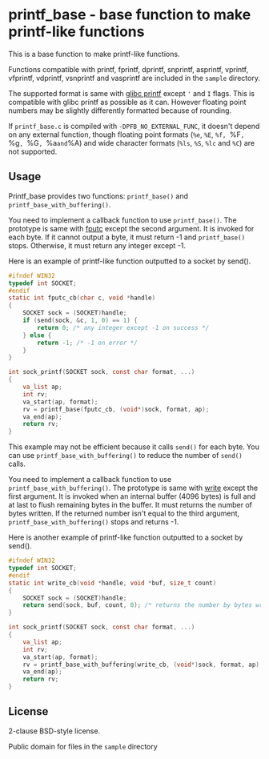 printf_base - base function to make printf-like functions
=========================================================

This is a base function to make printf-like functions.

Functions compatible with printf, fprintf, dprintf, snprintf, asprintf,
vprintf, vfprintf, vdprintf, vsnprintf and vasprintf are included in
the `sample` directory.

The supported format is same with [glibc printf][] except `'` and `I` flags.
This is compatible with glibc printf as possible as it can. However floating
point numbers may be slightly differently formatted because of rounding.

If `printf_base.c` is compiled with `-DPFB_NO_EXTERNAL_FUNC`, it doesn't depend
on any external function, though floating point formats (`%e`, `%E`, `%f, `%F`,
`%g`, `%G`, `%a` and `%A) and wide character formats (`%ls`, `%S`, `%lc` and `%C`)
are not supported.

Usage
-----

Printf_base provides two functions: `printf_base()` and `printf_base_with_buffering()`.

You need to implement a callback function to use `printf_base()`. The
prototype is same with [fputc][] except the second argument.
It is invoked for each byte. If it cannot output a byte, it must return -1
and `printf_base()` stops. Otherwise, it must return any integer except -1.

Here is an example of printf-like function outputted to a socket by send().

```c
#ifndef WIN32
typedef int SOCKET;
#endif
static int fputc_cb(char c, void *handle)
{
    SOCKET sock = (SOCKET)handle;
    if (send(sock, &c, 1, 0) == 1) {
        return 0; /* any integer except -1 on success */
    } else {
        return -1; /* -1 on error */
    }
}

int sock_printf(SOCKET sock, const char format, ...)
{
    va_list ap;
    int rv;
    va_start(ap, format);
    rv = printf_base(fputc_cb, (void*)sock, format, ap);
    va_end(ap);
    return rv;
}
```

This example may not be efficient because it calls `send()` for each byte.
You can use `printf_base_with_buffering()` to reduce the number of `send()` calls.

You need to implement a callback function to use `printf_base_with_buffering()`.
The prototype is same with [write][] except the first argument. It is invoked
when an internal buffer (4096 bytes) is full and at last to flush remaining
bytes in the buffer. It must returns the number of bytes written. If the
returned number isn't equal to the third argument, `printf_base_with_buffering()`
stops and returns -1.

Here is another example of printf-like function outputted to a socket by send().

```c
#ifndef WIN32
typedef int SOCKET;
#endif
static int write_cb(void *handle, void *buf, size_t count)
{
    SOCKET sock = (SOCKET)handle;
    return send(sock, buf, count, 0); /* returns the number by bytes written */
}

int sock_printf(SOCKET sock, const char format, ...)
{
    va_list ap;
    int rv;
    va_start(ap, format);
    rv = printf_base_with_buffering(write_cb, (void*)sock, format, ap);
    va_end(ap);
    return rv;
}
```

License
-------

2-clause BSD-style license.

Public domain for files in the `sample` directory

[glibc printf]: http://man7.org/linux/man-pages/man3/fprintf.3.html
[fputc]: http://man7.org/linux/man-pages/man3/fputc.3.html
[write]: http://man7.org/linux/man-pages/man2/write.2.html
